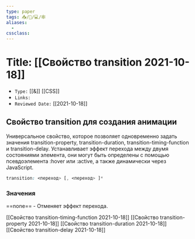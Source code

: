 ```yaml
---
type: paper
tags: 📥️/📜️/💻/🕸
aliases:
  - 
cssclass: 
---
```




# Title: **[[Свойство transition 2021-10-18]]**
- `Type:` [[&]] [[CSS]]
- `Links:`
- `Reviewed Date:` [[2021-10-18]]

## Свойство transition для создания анимации

Универсальное свойство, которое позволяет одновременно задать значения transition-property, transition-duration, transition-timing-function и transition-delay. Устанавливает эффект перехода между двумя состояниями элемента, они могут быть определены с помощью псевдоэлемента :hover или :active, а также динамически через JavaScript.

```css
transition: <переход> [, <переход> ]*
```

### Значения

==none== - Отменяет эффект перехода.

[[Свойство transition-timing-function 2021-10-18]]
[[Свойство transition-property 2021-10-18]]
[[Свойство transition-duration 2021-10-18]]
[[Свойство transition-delay 2021-10-18]]